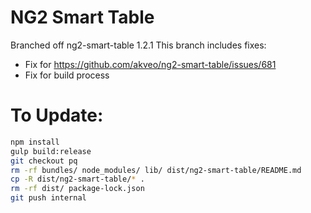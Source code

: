 # NG2 Smart Table
Branched off ng2-smart-table 1.2.1
This branch includes fixes:
 - Fix for https://github.com/akveo/ng2-smart-table/issues/681
 - Fix for build process

# To Update:

```sh
npm install
gulp build:release
git checkout pq
rm -rf bundles/ node_modules/ lib/ dist/ng2-smart-table/README.md
cp -R dist/ng2-smart-table/* .
rm -rf dist/ package-lock.json
git push internal
```
